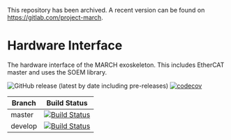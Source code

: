 This repository has been archived. A recent version can be found on https://gitlab.com/project-march.

# Hardware Interface
The hardware interface of the MARCH exoskeleton. This includes EtherCAT master and uses the SOEM library.

![GitHub release (latest by date including pre-releases)](https://img.shields.io/github/v/release/project-march/hardware-interface?include_prereleases)
[![codecov](https://codecov.io/gh/project-march/hardware-interface/branch/develop/graph/badge.svg?flag=production)](https://codecov.io/gh/project-march/hardware-interface)


| Branch | Build Status |
| ------ |:------------:|
| master | [![Build Status](https://api.travis-ci.com/project-march/hardware-interface.svg?branch=master)](https://travis-ci.com/project-march/hardware-interface) |
| develop | [![Build Status](https://api.travis-ci.com/project-march/hardware-interface.svg?branch=develop)](https://travis-ci.com/project-march/hardware-interface) |

